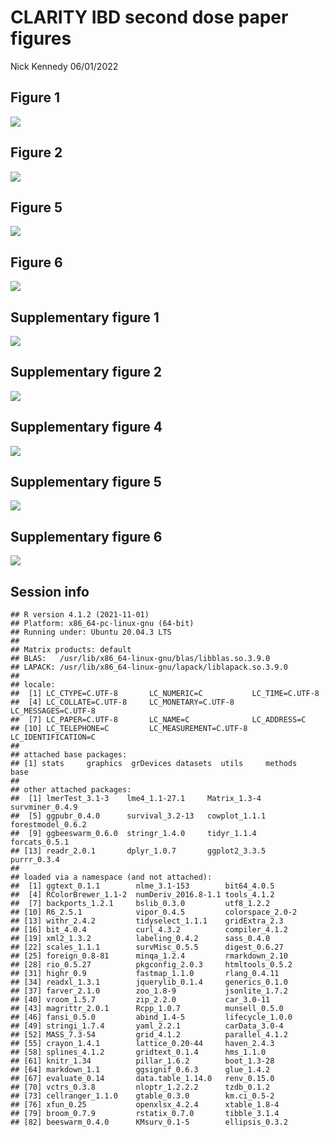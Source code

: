 CLARITY IBD second dose paper figures
================
Nick Kennedy
06/01/2022

## Figure 1

![](clarity_figures_files/figure-gfm/figure%201-1.png)<!-- -->

## Figure 2

![](clarity_figures_files/figure-gfm/figure%202-1.png)<!-- -->

## Figure 5

![](clarity_figures_files/figure-gfm/figure%205-1.png)<!-- -->

## Figure 6

![](clarity_figures_files/figure-gfm/figure%206-1.png)<!-- -->

## Supplementary figure 1

![](clarity_figures_files/figure-gfm/supp%20figure%201-1.png)<!-- -->

## Supplementary figure 2

![](clarity_figures_files/figure-gfm/supp%20figure%202-1.png)<!-- -->

## Supplementary figure 4

![](clarity_figures_files/figure-gfm/supp%20figure%204-1.png)<!-- -->

## Supplementary figure 5

![](clarity_figures_files/figure-gfm/supp%20figure%205-1.png)<!-- -->

## Supplementary figure 6

![](clarity_figures_files/figure-gfm/supp%20figure%206-1.png)<!-- -->

## Session info

    ## R version 4.1.2 (2021-11-01)
    ## Platform: x86_64-pc-linux-gnu (64-bit)
    ## Running under: Ubuntu 20.04.3 LTS
    ## 
    ## Matrix products: default
    ## BLAS:   /usr/lib/x86_64-linux-gnu/blas/libblas.so.3.9.0
    ## LAPACK: /usr/lib/x86_64-linux-gnu/lapack/liblapack.so.3.9.0
    ## 
    ## locale:
    ##  [1] LC_CTYPE=C.UTF-8       LC_NUMERIC=C           LC_TIME=C.UTF-8       
    ##  [4] LC_COLLATE=C.UTF-8     LC_MONETARY=C.UTF-8    LC_MESSAGES=C.UTF-8   
    ##  [7] LC_PAPER=C.UTF-8       LC_NAME=C              LC_ADDRESS=C          
    ## [10] LC_TELEPHONE=C         LC_MEASUREMENT=C.UTF-8 LC_IDENTIFICATION=C   
    ## 
    ## attached base packages:
    ## [1] stats     graphics  grDevices datasets  utils     methods   base     
    ## 
    ## other attached packages:
    ##  [1] lmerTest_3.1-3    lme4_1.1-27.1     Matrix_1.3-4      survminer_0.4.9  
    ##  [5] ggpubr_0.4.0      survival_3.2-13   cowplot_1.1.1     forestmodel_0.6.2
    ##  [9] ggbeeswarm_0.6.0  stringr_1.4.0     tidyr_1.1.4       forcats_0.5.1    
    ## [13] readr_2.0.1       dplyr_1.0.7       ggplot2_3.3.5     purrr_0.3.4      
    ## 
    ## loaded via a namespace (and not attached):
    ##  [1] ggtext_0.1.1        nlme_3.1-153        bit64_4.0.5        
    ##  [4] RColorBrewer_1.1-2  numDeriv_2016.8-1.1 tools_4.1.2        
    ##  [7] backports_1.2.1     bslib_0.3.0         utf8_1.2.2         
    ## [10] R6_2.5.1            vipor_0.4.5         colorspace_2.0-2   
    ## [13] withr_2.4.2         tidyselect_1.1.1    gridExtra_2.3      
    ## [16] bit_4.0.4           curl_4.3.2          compiler_4.1.2     
    ## [19] xml2_1.3.2          labeling_0.4.2      sass_0.4.0         
    ## [22] scales_1.1.1        survMisc_0.5.5      digest_0.6.27      
    ## [25] foreign_0.8-81      minqa_1.2.4         rmarkdown_2.10     
    ## [28] rio_0.5.27          pkgconfig_2.0.3     htmltools_0.5.2    
    ## [31] highr_0.9           fastmap_1.1.0       rlang_0.4.11       
    ## [34] readxl_1.3.1        jquerylib_0.1.4     generics_0.1.0     
    ## [37] farver_2.1.0        zoo_1.8-9           jsonlite_1.7.2     
    ## [40] vroom_1.5.7         zip_2.2.0           car_3.0-11         
    ## [43] magrittr_2.0.1      Rcpp_1.0.7          munsell_0.5.0      
    ## [46] fansi_0.5.0         abind_1.4-5         lifecycle_1.0.0    
    ## [49] stringi_1.7.4       yaml_2.2.1          carData_3.0-4      
    ## [52] MASS_7.3-54         grid_4.1.2          parallel_4.1.2     
    ## [55] crayon_1.4.1        lattice_0.20-44     haven_2.4.3        
    ## [58] splines_4.1.2       gridtext_0.1.4      hms_1.1.0          
    ## [61] knitr_1.34          pillar_1.6.2        boot_1.3-28        
    ## [64] markdown_1.1        ggsignif_0.6.3      glue_1.4.2         
    ## [67] evaluate_0.14       data.table_1.14.0   renv_0.15.0        
    ## [70] vctrs_0.3.8         nloptr_1.2.2.2      tzdb_0.1.2         
    ## [73] cellranger_1.1.0    gtable_0.3.0        km.ci_0.5-2        
    ## [76] xfun_0.25           openxlsx_4.2.4      xtable_1.8-4       
    ## [79] broom_0.7.9         rstatix_0.7.0       tibble_3.1.4       
    ## [82] beeswarm_0.4.0      KMsurv_0.1-5        ellipsis_0.3.2
